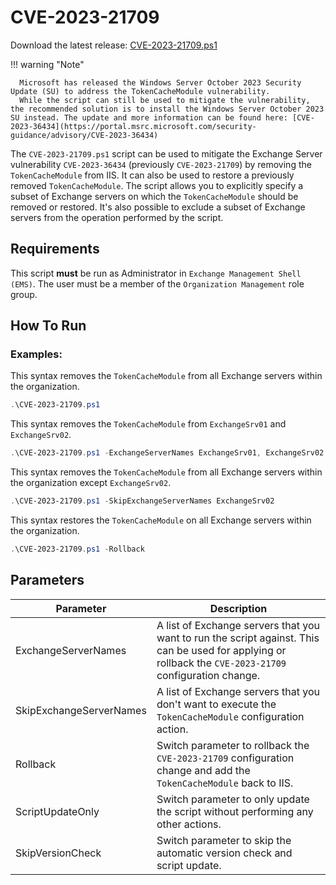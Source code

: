# CVE-2023-21709

Download the latest release: [CVE-2023-21709.ps1](https://github.com/microsoft/CSS-Exchange/releases/latest/download/CVE-2023-21709.ps1)

!!! warning "Note"

      Microsoft has released the Windows Server October 2023 Security Update (SU) to address the TokenCacheModule vulnerability.
      While the script can still be used to mitigate the vulnerability, the recommended solution is to install the Windows Server October 2023 SU instead. The update and more information can be found here: [CVE-2023-36434](https://portal.msrc.microsoft.com/security-guidance/advisory/CVE-2023-36434)

The `CVE-2023-21709.ps1` script can be used to mitigate the Exchange Server vulnerability `CVE-2023-36434` (previously `CVE-2023-21709`) by removing the `TokenCacheModule` from IIS. It can also be used to restore a previously removed `TokenCacheModule`.
The script allows you to explicitly specify a subset of Exchange servers on which the `TokenCacheModule` should be removed or restored. It's also possible to exclude a subset of Exchange servers from the operation performed by the script.

## Requirements

This script **must** be run as Administrator in `Exchange Management Shell (EMS)`. The user must be a member of the `Organization Management` role group.

## How To Run

### Examples:

This syntax removes the `TokenCacheModule` from all Exchange servers within the organization.

```powershell
.\CVE-2023-21709.ps1
```

This syntax removes the `TokenCacheModule` from `ExchangeSrv01` and `ExchangeSrv02`.

```powershell
.\CVE-2023-21709.ps1 -ExchangeServerNames ExchangeSrv01, ExchangeSrv02
```

This syntax removes the `TokenCacheModule` from all Exchange servers within the organization except `ExchangeSrv02`.

```powershell
.\CVE-2023-21709.ps1 -SkipExchangeServerNames ExchangeSrv02
```

This syntax restores the `TokenCacheModule` on all Exchange servers within the organization.

```powershell
.\CVE-2023-21709.ps1 -Rollback
```

## Parameters

Parameter | Description
----------|------------
ExchangeServerNames | A list of Exchange servers that you want to run the script against. This can be used for applying or rollback the `CVE-2023-21709` configuration change.
SkipExchangeServerNames | A list of Exchange servers that you don't want to execute the `TokenCacheModule` configuration action.
Rollback | Switch parameter to rollback the `CVE-2023-21709` configuration change and add the `TokenCacheModule` back to IIS.
ScriptUpdateOnly | Switch parameter to only update the script without performing any other actions.
SkipVersionCheck | Switch parameter to skip the automatic version check and script update.
